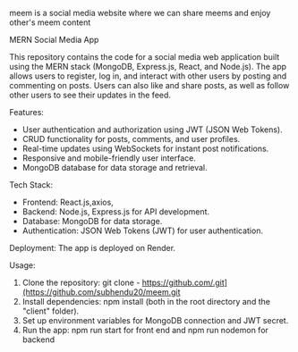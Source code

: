 
meem is a social media website where we can share meems and enjoy other's meem content

MERN Social Media App

This repository contains the code for a social media web application built using the MERN stack (MongoDB, Express.js, React, and Node.js). The app allows users to register, log in, and interact with other users by posting and commenting on posts. Users can also like and share posts, as well as follow other users to see their updates in the feed.

Features:
- User authentication and authorization using JWT (JSON Web Tokens).
- CRUD functionality for posts, comments, and user profiles.
- Real-time updates using WebSockets for instant post notifications.
- Responsive and mobile-friendly user interface.
- MongoDB database for data storage and retrieval.

Tech Stack:
- Frontend: React.js,axios,
- Backend: Node.js, Express.js for API development.
- Database: MongoDB for data storage.
- Authentication: JSON Web Tokens (JWT) for user authentication.

Deployment:
The app is deployed on Render.

Usage:
1. Clone the repository: git clone -  https://github.com/.git](https://github.com/subhendu20/meem.git
2. Install dependencies: npm install (both in the root directory and the "client" folder).
3. Set up environment variables for MongoDB connection and JWT secret.
4. Run the app: npm run start for front end and npm run nodemon for backend 

